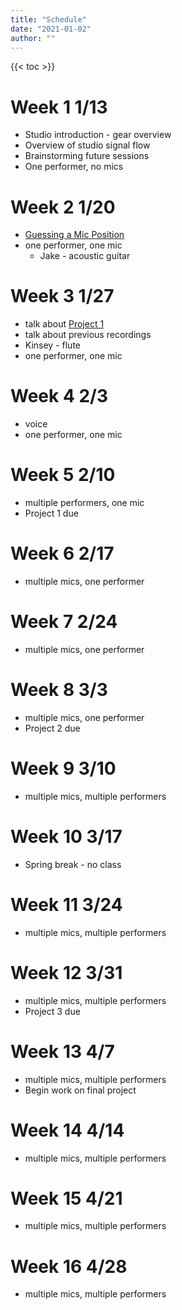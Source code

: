 ```yaml
---
title: "Schedule"
date: "2021-01-02"
author: ""
---
```


{{< toc >}}

# Week 1 1/13

- Studio introduction - gear overview
- Overview of studio signal flow
- Brainstorming future sessions
- One performer, no mics

# Week 2 1/20

- [Guessing a Mic Position](../posts/week-2)
- one performer, one mic
  - Jake - acoustic guitar

# Week 3 1/27

- talk about [Project 1](../projects/#project-1)
- talk about previous recordings
- Kinsey - flute
- one performer, one mic

# Week 4 2/3

- voice
- one performer, one mic

# Week 5 2/10

- multiple performers, one mic
- Project 1 due

# Week 6 2/17

- multiple mics, one performer

# Week 7 2/24

- multiple mics, one performer

# Week 8 3/3

- multiple mics, one performer
- Project 2 due

# Week 9 3/10

- multiple mics, multiple performers

# Week 10 3/17

- Spring break - no class

# Week 11 3/24

- multiple mics, multiple performers

# Week 12 3/31

- multiple mics, multiple performers
- Project 3 due

# Week 13 4/7

- multiple mics, multiple performers
- Begin work on final project

# Week 14 4/14

- multiple mics, multiple performers

# Week 15 4/21

- multiple mics, multiple performers

# Week 16 4/28

- multiple mics, multiple performers
